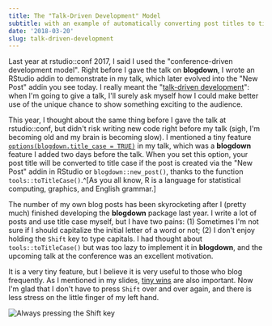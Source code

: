 ```yaml
---
title: The "Talk-Driven Development" Model
subtitle: with an example of automatically converting post titles to title case
date: '2018-03-20'
slug: talk-driven-development
---
```


Last year at rstudio::conf 2017, I said I used the "conference-driven development model". Right before I gave the talk on **blogdown**, I wrote an RStudio addin to demonstrate in my talk, which later evolved into the "New Post" addin you see today. I really meant the "[talk-driven development](https://twitter.com/JennyBryan/status/970841704625356801)": when I'm going to give a talk, I'll surely ask myself how I could make better use of the unique chance to show something exciting to the audience.

This year, I thought about the same thing before I gave the talk at rstudio::conf, but didn't risk writing new code right before my talk (sigh, I'm becoming old and my brain is becoming slow). I mentioned a tiny feature [`options(blogdown.title_case = TRUE)`](https://slides.yihui.name/2018-blogdown-rstudio-conf-Yihui-Xie.html#22) in my talk, which was a **blogdown** feature I added two days before the talk. When you set this option, your post title will be converted to title case if the post is created via the "New Post" addin in RStudio or `blogdown::new_post()`, thanks to the function `tools::toTitleCase()`.^[As you all know, R is a language for statistical computing, graphics, and English grammar.]

The number of my own blog posts has been skyrocketing after I (pretty much) finished developing the **blogdown** package last year. I write a lot of posts and use title case myself, but I have two pains: (1) Sometimes I'm not sure if I should capitalize the initial letter of a word or not; (2) I don't enjoy holding the `Shift` key to type capitals. I had thought about `tools::toTitleCase()` but was too lazy to implement it in **blogdown**, and the upcoming talk at the conference was an excellent motivation.

It is a very tiny feature, but I believe it is very useful to those who blog frequently. As I mentioned in my slides, [tiny wins](http://joelcalifa.com/blog/tiny-wins/) are also important. Now I'm glad that I don't have to press `Shift` over and over again, and there is less stress on the little finger of my left hand.

![Always pressing the Shift key](https://slides.yihui.name/gif/penguin-stumble.gif)
